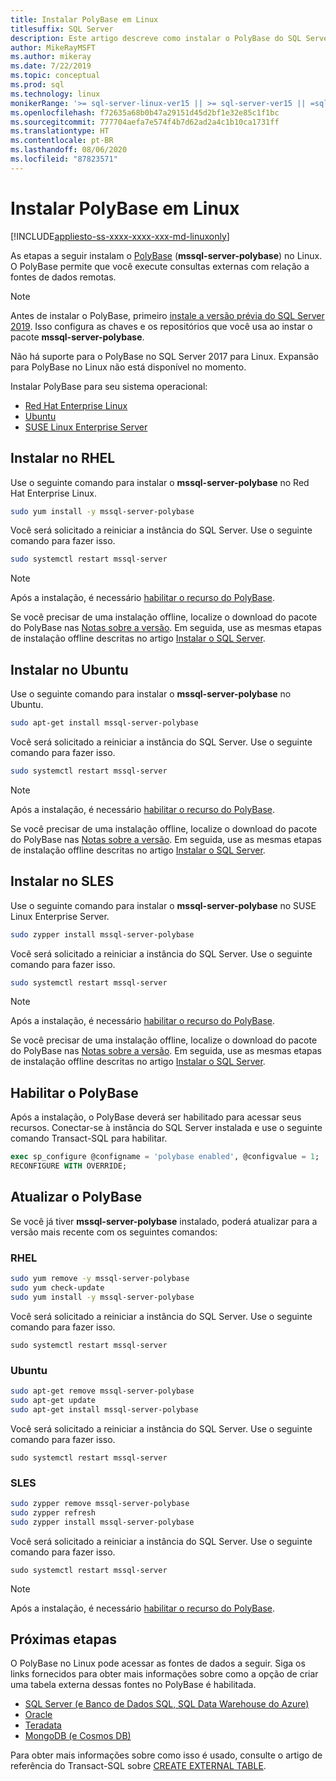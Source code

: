 ```yaml
---
title: Instalar PolyBase em Linux
titlesuffix: SQL Server
description: Este artigo descreve como instalar o PolyBase do SQL Server no Linux.
author: MikeRayMSFT
ms.author: mikeray
ms.date: 7/22/2019
ms.topic: conceptual
ms.prod: sql
ms.technology: linux
monikerRange: '>= sql-server-linux-ver15 || >= sql-server-ver15 || =sqlallproducts-allversions'
ms.openlocfilehash: f72635a68b0b47a29151d45d2bf1e32e85c1f1bc
ms.sourcegitcommit: 777704aefa7e574f4b7d62ad2a4c1b10ca1731ff
ms.translationtype: HT
ms.contentlocale: pt-BR
ms.lasthandoff: 08/06/2020
ms.locfileid: "87823571"
---
```

# <a name="install-polybase-on-linux"></a>Instalar PolyBase em Linux

[!INCLUDE[appliesto-ss-xxxx-xxxx-xxx-md-linuxonly](../../includes/appliesto-ss-xxxx-xxxx-xxx-md-linuxonly.md)]

As etapas a seguir instalam o [PolyBase](../../relational-databases/search/full-text-search.md) (**mssql-server-polybase**) no Linux. O PolyBase permite que você execute consultas externas com relação a fontes de dados remotas. 

>[!NOTE]
> Antes de instalar o PolyBase, primeiro [instale a versão prévia do SQL Server 2019](../../linux/sql-server-linux-setup.md#platforms). Isso configura as chaves e os repositórios que você usa ao instar o pacote **mssql-server-polybase**.
>
> Não há suporte para o PolyBase no SQL Server 2017 para Linux.
> Expansão para PolyBase no Linux não está disponível no momento.

Instalar PolyBase para seu sistema operacional:

- [Red Hat Enterprise Linux](#RHEL)
- [Ubuntu](#ubuntu)
- [SUSE Linux Enterprise Server](#SLES)



## <a name=""></a><a name="RHEL">Instalar no RHEL</a>

Use o seguinte comando para instalar o **mssql-server-polybase** no Red Hat Enterprise Linux. 

```bash
sudo yum install -y mssql-server-polybase
```

Você será solicitado a reiniciar a instância do SQL Server. Use o seguinte comando para fazer isso.

```bash
sudo systemctl restart mssql-server
```

>[!NOTE]
>Após a instalação, é necessário [habilitar o recurso do PolyBase](#enable).

Se você precisar de uma instalação offline, localize o download do pacote do PolyBase nas [Notas sobre a versão](../../linux/sql-server-linux-release-notes.md). Em seguida, use as mesmas etapas de instalação offline descritas no artigo [Instalar o SQL Server](../../linux/sql-server-linux-setup.md#offline).

## <a name=""></a><a name="ubuntu">Instalar no Ubuntu</a>

Use o seguinte comando para instalar o **mssql-server-polybase** no Ubuntu. 

```bash
sudo apt-get install mssql-server-polybase
```

Você será solicitado a reiniciar a instância do SQL Server. Use o seguinte comando para fazer isso.

```bash
sudo systemctl restart mssql-server
```

>[!NOTE]
>Após a instalação, é necessário [habilitar o recurso do PolyBase](#enable).

Se você precisar de uma instalação offline, localize o download do pacote do PolyBase nas [Notas sobre a versão](../../linux/sql-server-linux-release-notes.md). Em seguida, use as mesmas etapas de instalação offline descritas no artigo [Instalar o SQL Server](../../linux/sql-server-linux-setup.md#offline).

## <a name=""></a><a name="SLES">Instalar no SLES</a>

Use o seguinte comando para instalar o **mssql-server-polybase** no SUSE Linux Enterprise Server. 

```bash
sudo zypper install mssql-server-polybase
```

Você será solicitado a reiniciar a instância do SQL Server. Use o seguinte comando para fazer isso.

```bash
sudo systemctl restart mssql-server
```

>[!NOTE]
>Após a instalação, é necessário [habilitar o recurso do PolyBase](#enable).


Se você precisar de uma instalação offline, localize o download do pacote do PolyBase nas [Notas sobre a versão](../../linux/sql-server-linux-release-notes.md). Em seguida, use as mesmas etapas de instalação offline descritas no artigo [Instalar o SQL Server](../../linux/sql-server-linux-setup.md#offline).


## <a name=""></a><a name="enable">Habilitar o PolyBase</a> 

Após a instalação, o PolyBase deverá ser habilitado para acessar seus recursos. Conectar-se à instância do SQL Server instalada e use o seguinte comando Transact-SQL para habilitar.

```sql
exec sp_configure @configname = 'polybase enabled', @configvalue = 1;
RECONFIGURE WITH OVERRIDE;
```

## <a name="update-polybase"></a>Atualizar o PolyBase

Se você já tiver **mssql-server-polybase** instalado, poderá atualizar para a versão mais recente com os seguintes comandos:

### <a name="rhel"></a>RHEL

```bash
sudo yum remove -y mssql-server-polybase
sudo yum check-update
sudo yum install -y mssql-server-polybase
```

Você será solicitado a reiniciar a instância do SQL Server. Use o seguinte comando para fazer isso.

```
sudo systemctl restart mssql-server
```

### <a name="ubuntu"></a>Ubuntu

```bash
sudo apt-get remove mssql-server-polybase
sudo apt-get update 
sudo apt-get install mssql-server-polybase
```

Você será solicitado a reiniciar a instância do SQL Server. Use o seguinte comando para fazer isso.

```
sudo systemctl restart mssql-server
```

### <a name="sles"></a>SLES

```bash
sudo zypper remove mssql-server-polybase
sudo zypper refresh
sudo zypper install mssql-server-polybase
```

Você será solicitado a reiniciar a instância do SQL Server. Use o seguinte comando para fazer isso.

```
sudo systemctl restart mssql-server
```

>[!NOTE]
>Após a instalação, é necessário [habilitar o recurso do PolyBase](#enable).

## <a name="next-steps"></a>Próximas etapas

O PolyBase no Linux pode acessar as fontes de dados a seguir. Siga os links fornecidos para obter mais informações sobre como a opção de criar uma tabela externa dessas fontes no PolyBase é habilitada. 

- [SQL Server (e Banco de Dados SQL, SQL Data Warehouse do Azure)](../../relational-databases/polybase/polybase-configure-sql-server.md)
- [Oracle](../../relational-databases/polybase/polybase-configure-oracle.md)
- [Teradata](../../relational-databases/polybase/polybase-configure-teradata.md)
- [MongoDB (e Cosmos DB)](../../relational-databases/polybase/polybase-configure-mongodb.md)

Para obter mais informações sobre como isso é usado, consulte o artigo de referência do Transact-SQL sobre [CREATE EXTERNAL TABLE](../../t-sql/statements/create-external-table-transact-sql.md).
